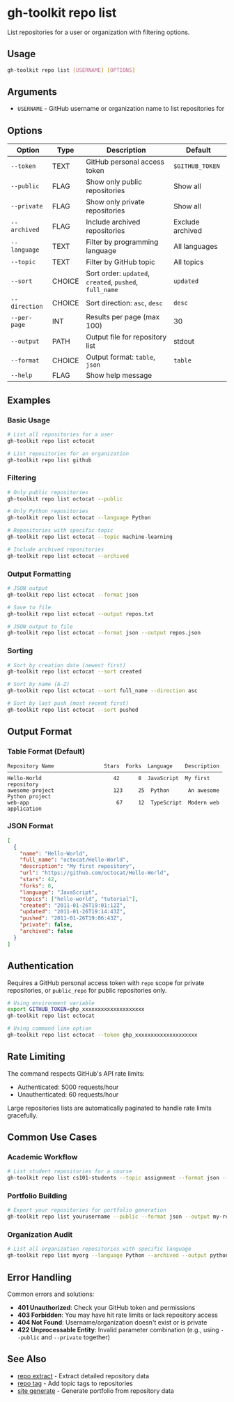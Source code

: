 # gh-toolkit repo list

List repositories for a user or organization with filtering options.

## Usage

```bash
gh-toolkit repo list [USERNAME] [OPTIONS]
```

## Arguments

- `USERNAME` - GitHub username or organization name to list repositories for

## Options

| Option | Type | Description | Default |
|--------|------|-------------|---------|
| `--token` | TEXT | GitHub personal access token | `$GITHUB_TOKEN` |
| `--public` | FLAG | Show only public repositories | Show all |
| `--private` | FLAG | Show only private repositories | Show all |
| `--archived` | FLAG | Include archived repositories | Exclude archived |
| `--language` | TEXT | Filter by programming language | All languages |
| `--topic` | TEXT | Filter by GitHub topic | All topics |
| `--sort` | CHOICE | Sort order: `updated`, `created`, `pushed`, `full_name` | `updated` |
| `--direction` | CHOICE | Sort direction: `asc`, `desc` | `desc` |
| `--per-page` | INT | Results per page (max 100) | 30 |
| `--output` | PATH | Output file for repository list | stdout |
| `--format` | CHOICE | Output format: `table`, `json` | `table` |
| `--help` | FLAG | Show help message | |

## Examples

### Basic Usage

```bash
# List all repositories for a user
gh-toolkit repo list octocat

# List repositories for an organization
gh-toolkit repo list github
```

### Filtering

```bash
# Only public repositories
gh-toolkit repo list octocat --public

# Only Python repositories
gh-toolkit repo list octocat --language Python

# Repositories with specific topic
gh-toolkit repo list octocat --topic machine-learning

# Include archived repositories
gh-toolkit repo list octocat --archived
```

### Output Formatting

```bash
# JSON output
gh-toolkit repo list octocat --format json

# Save to file
gh-toolkit repo list octocat --output repos.txt

# JSON output to file
gh-toolkit repo list octocat --format json --output repos.json
```

### Sorting

```bash
# Sort by creation date (newest first)
gh-toolkit repo list octocat --sort created

# Sort by name (A-Z)
gh-toolkit repo list octocat --sort full_name --direction asc

# Sort by last push (most recent first)
gh-toolkit repo list octocat --sort pushed
```

## Output Format

### Table Format (Default)

```
Repository Name                Stars  Forks  Language    Description
─────────────────────────────────────────────────────────────────────
Hello-World                       42      8  JavaScript  My first repository
awesome-project                   123     25  Python      An awesome Python project
web-app                            67     12  TypeScript  Modern web application
```

### JSON Format

```json
[
  {
    "name": "Hello-World",
    "full_name": "octocat/Hello-World",
    "description": "My first repository",
    "url": "https://github.com/octocat/Hello-World",
    "stars": 42,
    "forks": 8,
    "language": "JavaScript",
    "topics": ["hello-world", "tutorial"],
    "created": "2011-01-26T19:01:12Z",
    "updated": "2011-01-26T19:14:43Z",
    "pushed": "2011-01-26T19:06:43Z",
    "private": false,
    "archived": false
  }
]
```

## Authentication

Requires a GitHub personal access token with `repo` scope for private repositories, or `public_repo` for public repositories only.

```bash
# Using environment variable
export GITHUB_TOKEN=ghp_xxxxxxxxxxxxxxxxxxxx
gh-toolkit repo list octocat

# Using command line option
gh-toolkit repo list octocat --token ghp_xxxxxxxxxxxxxxxxxxxx
```

## Rate Limiting

The command respects GitHub's API rate limits:
- Authenticated: 5000 requests/hour
- Unauthenticated: 60 requests/hour

Large repositories lists are automatically paginated to handle rate limits gracefully.

## Common Use Cases

### Academic Workflow
```bash
# List student repositories for a course
gh-toolkit repo list cs101-students --topic assignment --format json --output student-repos.json
```

### Portfolio Building
```bash
# Export your repositories for portfolio generation
gh-toolkit repo list yourusername --public --format json --output my-repos.json
```

### Organization Audit
```bash
# List all organization repositories with specific language
gh-toolkit repo list myorg --language Python --archived --output python-repos.txt
```

## Error Handling

Common errors and solutions:

- **401 Unauthorized**: Check your GitHub token and permissions
- **403 Forbidden**: You may have hit rate limits or lack repository access
- **404 Not Found**: Username/organization doesn't exist or is private
- **422 Unprocessable Entity**: Invalid parameter combination (e.g., using `--public` and `--private` together)

## See Also

- [repo extract](repo-extract.md) - Extract detailed repository data
- [repo tag](repo-tag.md) - Add topic tags to repositories
- [site generate](site-generate.md) - Generate portfolio from repository data